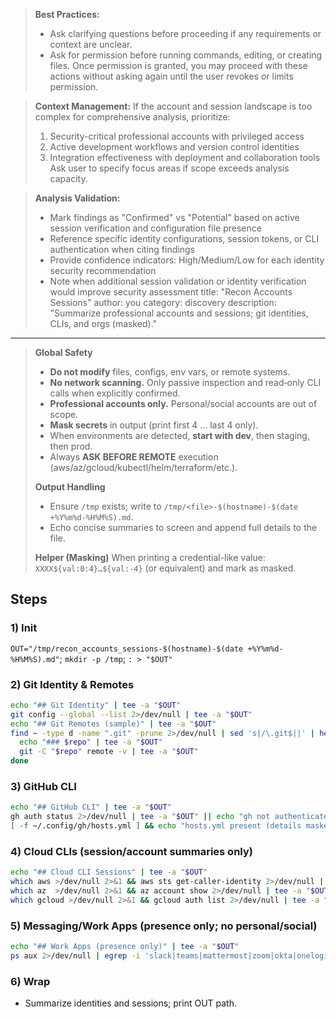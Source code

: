 > **Best Practices:**
> - Ask clarifying questions before proceeding if any requirements or context are unclear.
> - Ask for permission before running commands, editing, or creating files. Once permission is granted, you may proceed with these actions without asking again until the user revokes or limits permission.

> **Context Management:**
> If the account and session landscape is too complex for comprehensive analysis, prioritize:
> 1. Security-critical professional accounts with privileged access
> 2. Active development workflows and version control identities
> 3. Integration effectiveness with deployment and collaboration tools
> Ask user to specify focus areas if scope exceeds analysis capacity.

> **Analysis Validation:**
> - Mark findings as "Confirmed" vs "Potential" based on active session verification and configuration file presence
> - Reference specific identity configurations, session tokens, or CLI authentication when citing findings
> - Provide confidence indicators: High/Medium/Low for each identity security recommendation
> - Note when additional session validation or identity verification would improve security assessment
title: "Recon Accounts Sessions"
author: you
category: discovery
description: "Summarize professional accounts and sessions; git identities, CLIs, and orgs (masked)."
---


> **Global Safety**
> - **Do not modify** files, configs, env vars, or remote systems.
> - **No network scanning.** Only passive inspection and read‑only CLI calls when explicitly confirmed.
> - **Professional accounts only.** Personal/social accounts are out of scope.
> - **Mask secrets** in output (print first 4 … last 4 only).
> - When environments are detected, **start with dev**, then staging, then prod.
> - Always **ASK BEFORE REMOTE** execution (aws/az/gcloud/kubectl/helm/terraform/etc.).
>
> **Output Handling**
> - Ensure `/tmp` exists; write to `/tmp/<file>-$(hostname)-$(date +%Y%m%d-%H%M%S).md`.
> - Echo concise summaries to screen and append full details to the file.
>
> **Helper (Masking)**
> When printing a credential-like value: `XXXX${val:0:4}…${val:-4}` (or equivalent) and mark as masked.


## Steps

### 1) Init
`OUT="/tmp/recon_accounts_sessions-$(hostname)-$(date +%Y%m%d-%H%M%S).md"`; `mkdir -p /tmp`; `: > "$OUT"`

### 2) Git Identity & Remotes
```bash
echo "## Git Identity" | tee -a "$OUT"
git config --global --list 2>/dev/null | tee -a "$OUT"
echo "## Git Remotes (sample)" | tee -a "$OUT"
find ~ -type d -name ".git" -prune 2>/dev/null | sed 's|/\.git$||' | head -n 50 | while read -r repo; do
  echo "### $repo" | tee -a "$OUT"
  git -C "$repo" remote -v | tee -a "$OUT"
done
```

### 3) GitHub CLI
```bash
echo "## GitHub CLI" | tee -a "$OUT"
gh auth status 2>/dev/null | tee -a "$OUT" || echo "gh not authenticated or not installed" | tee -a "$OUT"
[ -f ~/.config/gh/hosts.yml ] && echo "hosts.yml present (details masked)" | tee -a "$OUT"
```

### 4) Cloud CLIs (session/account summaries only)
```bash
echo "## Cloud CLI Sessions" | tee -a "$OUT"
which aws >/dev/null 2>&1 && aws sts get-caller-identity 2>/dev/null | tee -a "$OUT"
which az  >/dev/null 2>&1 && az account show 2>/dev/null | tee -a "$OUT"
which gcloud >/dev/null 2>&1 && gcloud auth list 2>/dev/null | tee -a "$OUT"
```

### 5) Messaging/Work Apps (presence only; no personal/social)
```bash
echo "## Work Apps (presence only)" | tee -a "$OUT"
ps aux 2>/dev/null | egrep -i 'slack|teams|mattermost|zoom|okta|onelogin' | egrep -v 'egrep' | tee -a "$OUT"
```

### 6) Wrap
- Summarize identities and sessions; print OUT path.
